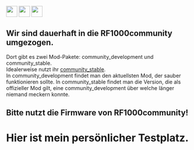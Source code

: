 [<img src="https://upload.wikimedia.org/wikipedia/commons/thumb/a/ae/Flag_of_the_United_Kingdom.svg/100px-Flag_of_the_United_Kingdom.svg.png" height="30">](README.md)
[<img src="https://upload.wikimedia.org/wikipedia/commons/thumb/a/a4/Flag_of_the_United_States.svg/100px-Flag_of_the_United_States.svg.png" height="30">](README.md)
[<img src="https://upload.wikimedia.org/wikipedia/commons/thumb/b/ba/Flag_of_Germany.svg/100px-Flag_of_Germany.svg.png" height="30">](README.de_DE.md)

## Wir sind dauerhaft in die RF1000community umgezogen. 
Dort gibt es zwei Mod-Pakete: community_development und community_stable.  
Idealerweise nutzt ihr [community_stable](https://github.com/RF1000community/Repetier-Firmware).  
In community_development findet man den aktuellsten Mod, der sauber funktionieren sollte.
In community_stable findet man die Version, die als offizieller Mod gilt, eine community_development über welche länger niemand meckern konnte.

## Bitte nutzt die Firmware von RF1000community!

# Hier ist mein persönlicher Testplatz.